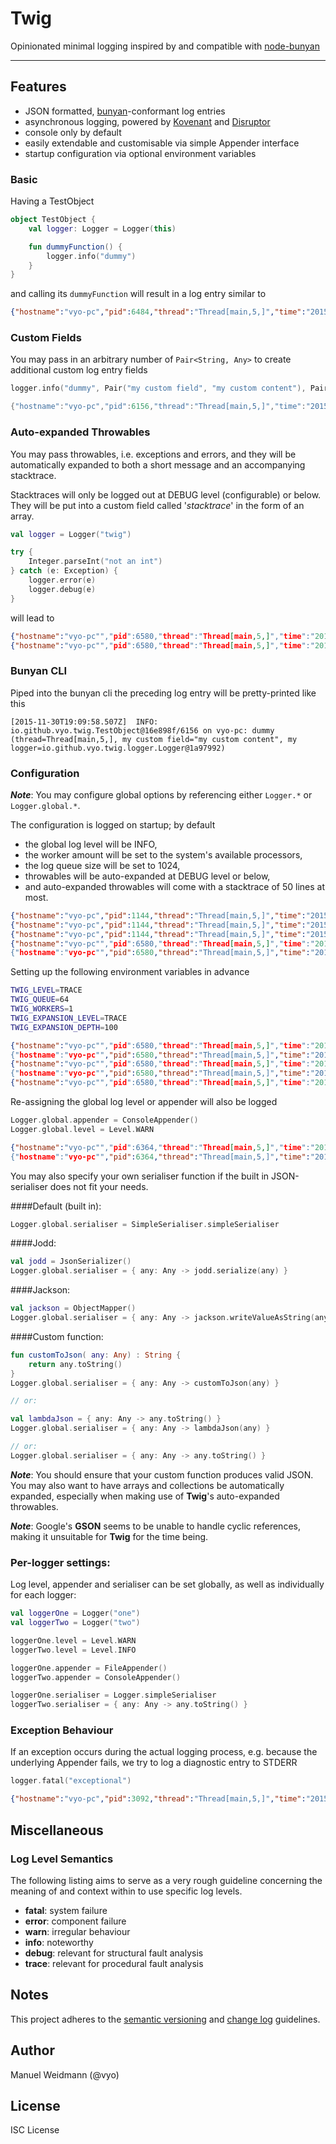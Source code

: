 Twig
========================================

Opinionated minimal logging inspired by and compatible with [node-bunyan](https://github.com/trentm/node-bunyan)

----------------------------------------

##  Features

 - JSON formatted, [bunyan](https://github.com/trentm/node-bunyan)-conformant log entries
 - asynchronous logging, powered by [Kovenant](http://kovenant.komponents.nl/) and [Disruptor](https://lmax-exchange.github.io/disruptor/)
 - console only by default
 - easily extendable and customisable via simple Appender interface
 - startup configuration via optional environment variables


### Basic

Having a TestObject

```kotlin
object TestObject {
    val logger: Logger = Logger(this)

    fun dummyFunction() {
        logger.info("dummy")
    }
}
```
and calling its ```dummyFunction``` will result in a log entry similar to

```json
{"hostname":"vyo-pc","pid":6484,"thread":"Thread[main,5,]","time":"2015-11-30T18:55:35.092Z","level":30,"name":"io.github.vyo.twig.TestObject@12aba81","msg":"dummy","v":0}
```

### Custom Fields

You may pass in an arbitrary number of ```Pair<String, Any>``` to create additional custom log entry fields

```kotlin
logger.info("dummy", Pair("my custom field", "my custom content"), Pair("my logger", logger))
```

```kotlin
{"hostname":"vyo-pc","pid":6156,"thread":"Thread[main,5,]","time":"2015-11-30T19:09:58.507Z","level":30,"name":"io.github.vyo.twig.TestObject@16e898f","msg":"dummy","my custom field":"my custom content","my logger":"io.github.vyo.twig.logger.Logger@1a97992","v":0}
```

### Auto-expanded Throwables

You may pass throwables, i.e. exceptions and errors, and they will be automatically expanded to both
a short message and an accompanying stacktrace.

Stacktraces will only be logged out at DEBUG level (configurable) or below. They will be put into a custom field
called '*stacktrace*' in the form of an array.

```kotlin
val logger = Logger("twig")

try {
    Integer.parseInt("not an int")
} catch (e: Exception) {
    logger.error(e)
    logger.debug(e)
}
```
will lead to

```json
{"hostname":"vyo-pc"","pid":6580,"thread":"Thread[main,5,]","time":"2015-11-30T19:38:45.037Z","level":50,"name":"twig","msg":"java.lang.NumberFormatException: For input string: \"not an int\"","v":0}
{"hostname":"vyo-pc"","pid":6580,"thread":"Thread[main,5,]","time":"2015-11-30T19:38:45.037Z","level":20,"name":"twig","msg":"java.lang.NumberFormatException: For input string: \"not an int\"","stacktrace":["java.lang.NumberFormatException.forInputString(NumberFormatException.java:65)","java.lang.Integer.parseInt(Integer.java:580)","java.lang.Integer.parseInt(Integer.java:615)"],"v":0}
```

### Bunyan CLI

Piped into the bunyan cli the preceding log entry will be pretty-printed like this

```
[2015-11-30T19:09:58.507Z]  INFO: io.github.vyo.twig.TestObject@16e898f/6156 on vyo-pc: dummy (thread=Thread[main,5,], my custom field="my custom content", my logger=io.github.vyo.twig.logger.Logger@1a97992)
```

### Configuration

__*Note*__: You may configure global options by referencing either ```Logger.*``` or ```Logger.global.*```.

The configuration is logged on startup; by default
 - the global log level will be INFO,
 - the worker amount will be set to the system's available processors,
 - the log queue size will be set to 1024,
 - throwables will be auto-expanded at DEBUG level or below,
 - and auto-expanded throwables will come with a stacktrace of 50 lines at most.

```json
{"hostname":"vyo-pc","pid":1144,"thread":"Thread[main,5,]","time":"2015-11-30T19:36:28.220Z","level":30,"name":"twig","msg":"logging worker count: 4","v":0}
{"hostname":"vyo-pc","pid":1144,"thread":"Thread[main,5,]","time":"2015-11-30T19:36:28.220Z","level":30,"name":"twig","msg":"logging work queue size: 1024","v":0}
{"hostname":"vyo-pc","pid":1144,"thread":"Thread[main,5,]","time":"2015-11-30T19:36:28.220Z","level":30,"name":"twig","msg":"global log level: INFO","v":0}
{"hostname":"vyo-pc"","pid":6580,"thread":"Thread[main,5,]","time":"2015-11-30T19:38:45.037Z","level":30,"name":"twig","msg":"throwable expansion level: DEBUG","v":0}
{"hostname":"vyo-pc"","pid":6580,"thread":"Thread[main,5,]","time":"2015-11-30T19:38:45.037Z","level":30,"name":"twig","msg":"throwable expansion depth: 50","v":0}
```

Setting up the following environment variables in advance

```sh
TWIG_LEVEL=TRACE
TWIG_QUEUE=64
TWIG_WORKERS=1
TWIG_EXPANSION_LEVEL=TRACE
TWIG_EXPANSION_DEPTH=100
```

```json
{"hostname":"vyo-pc"","pid":6580,"thread":"Thread[main,5,]","time":"2015-11-30T19:38:45.037Z","level":30,"name":"twig","msg":"global log level TRACE","v":0}
{"hostname":"vyo-pc"","pid":6580,"thread":"Thread[main,5,]","time":"2015-11-30T19:38:45.037Z","level":30,"name":"twig","msg":"logging work queue size: 64","v":0}
{"hostname":"vyo-pc"","pid":6580,"thread":"Thread[main,5,]","time":"2015-11-30T19:38:45.037Z","level":30,"name":"twig","msg":"logging worker count: 1","v":0}
{"hostname":"vyo-pc"","pid":6580,"thread":"Thread[main,5,]","time":"2015-11-30T19:38:45.037Z","level":30,"name":"twig","msg":"throwable expansion level: TRACE","v":0}
{"hostname":"vyo-pc"","pid":6580,"thread":"Thread[main,5,]","time":"2015-11-30T19:38:45.037Z","level":30,"name":"twig","msg":"throwable expansion depth: 100","v":0}
```

Re-assigning the global log level or appender will also be logged

```kotlin
Logger.global.appender = ConsoleAppender()
Logger.global.level = Level.WARN
```

```json
{"hostname":"vyo-pc"","pid":6364,"thread":"Thread[main,5,]","time":"2015-11-30T19:40:36.876Z","level":30,"name":"twig","msg":"global appender io.github.vyo.twig.appender.ConsoleAppender@1ae6ba4","v":0}
{"hostname":"vyo-pc"","pid":6364,"thread":"Thread[main,5,]","time":"2015-11-30T19:40:36.876Z","level":30,"name":"twig","msg":"global log level WARN","v":0}
```

You may also specify your own serialiser function if the built in JSON-serialiser does not fit your needs.

####Default (built in):

```kotlin
Logger.global.serialiser = SimpleSerialiser.simpleSerialiser
```

####Jodd:

```kotlin
val jodd = JsonSerializer()
Logger.global.serialiser = { any: Any -> jodd.serialize(any) }
```

####Jackson:

```kotlin
val jackson = ObjectMapper()
Logger.global.serialiser = { any: Any -> jackson.writeValueAsString(any) }
```

####Custom function:

```kotlin
fun customToJson( any: Any) : String {
    return any.toString()
}
Logger.global.serialiser = { any: Any -> customToJson(any) }

// or:

val lambdaJson = { any: Any -> any.toString() }
Logger.global.serialiser = { any: Any -> lambdaJson(any) }

// or:
Logger.global.serialiser = { any: Any -> any.toString() }
```

__*Note*__: You should ensure that your custom function produces valid JSON.
You may also want to have arrays and collections be automatically expanded,
especially when making use of **Twig**'s auto-expanded throwables.

__*Note*__: Google's **GSON** seems to be unable to handle cyclic references, making it unsuitable for **Twig** for the time being.


### Per-logger settings:

Log level, appender and serialiser can be set globally, as well as individually for each logger:

```kotlin
val loggerOne = Logger("one")
val loggerTwo = Logger("two")

loggerOne.level = Level.WARN
loggerTwo.level = Level.INFO

loggerOne.appender = FileAppender()
loggerTwo.appender = ConsoleAppender()

loggerOne.serialiser = Logger.simpleSerialiser
loggerTwo.serialiser = { any: Any -> any.toString() }

```

### Exception Behaviour

If an exception occurs during the actual logging process, e.g. because the underlying Appender fails, we try to log a diagnostic entry to STDERR

```kotlin
logger.fatal("exceptional")
```

```json
{"hostname":"vyo-pc","pid":3092,"thread":"Thread[main,5,]","time":"2015-11-30T19:47:15.128Z","level":60"name":"io.github.vyo.twig.logger.Logger@50ea2a","msg":"logging failed: null","original level":30,"original name":"io.github.vyo.twig.TestObject@970b10","original message":"exceptional","v":0
```

##  Miscellaneous

### Log Level Semantics

The following listing aims to serve as a very rough guideline concerning the meaning of and context within to use specific log levels.

  - **fatal**: system failure
  - **error**: component failure
  - **warn**: irregular behaviour
  - **info**: noteworthy
  - **debug**: relevant for structural fault analysis
  - **trace**: relevant for procedural fault analysis

##  Notes

This project adheres to the [semantic versioning](http://semver.org/) and [change log](http://keepachangelog.com/) guidelines.

##  Author

Manuel Weidmann (@vyo)

##  License

ISC License
